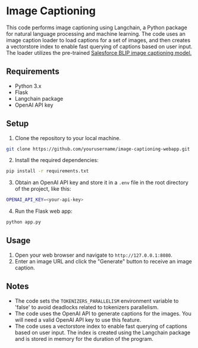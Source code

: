 # Image Captioning

This code performs image captioning using Langchain, a Python package for natural language processing and machine learning. The code uses an image caption loader to load captions for a set of images, and then creates a vectorstore index to enable fast querying of captions based on user input. The loader utilizes the pre-trained [Salesforce BLIP image captioning model.](https://huggingface.co/Salesforce/blip-image-captioning-base)

## Requirements

- Python 3.x
- Flask
- Langchain package
- OpenAI API key

## Setup

1. Clone the repository to your local machine.

```bash
git clone https://github.com/yourusername/image-captioning-webapp.git
```

2. Install the required dependencies:

```bash
pip install -r requirements.txt
```

3. Obtain an OpenAI API key and store it in a `.env` file in the root directory of the project, like this:

```bash
OPENAI_API_KEY=<your-api-key>
```

4. Run the Flask web app:

```bash
python app.py
```

## Usage

1. Open your web browser and navigate to `http://127.0.0.1:8080`.
2. Enter an image URL and click the "Generate" button to receive an image caption.

## Notes

- The code sets the `TOKENIZERS_PARALLELISM` environment variable to 'false' to avoid deadlocks related to tokenizers parallelism.
- The code uses the OpenAI API to generate captions for the images. You will need a valid OpenAI API key to use this feature.
- The code uses a vectorstore index to enable fast querying of captions based on user input. The index is created using the Langchain package and is stored in memory for the duration of the program.
